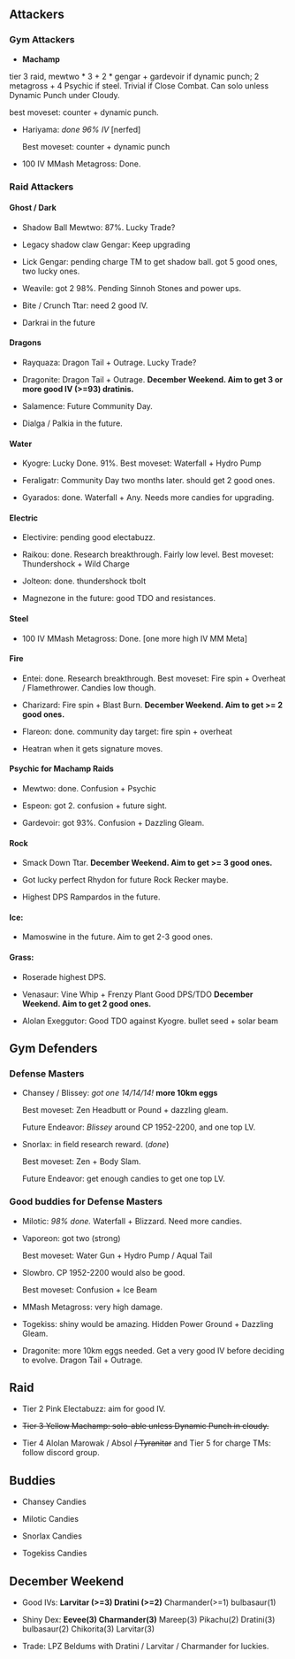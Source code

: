## Attackers

### Gym Attackers

* **Machamp**

 tier 3 raid,  mewtwo * 3 + 2 * gengar + gardevoir if dynamic punch; 2 metagross + 4 Psychic if steel. Trivial if Close Combat. Can solo unless Dynamic Punch under Cloudy.
  
  best moveset: counter + dynamic punch.

* Hariyama: *done 96% IV* [nerfed]

  Best moveset: counter + dynamic punch

* 100 IV MMash Metagross: Done.

### Raid Attackers

#### Ghost / Dark

* Shadow Ball Mewtwo: 87%. Lucky Trade?

* Legacy shadow claw Gengar: Keep upgrading

* Lick Gengar: pending charge TM to get shadow ball. got 5 good ones, two lucky ones.

* Weavile: got 2 98%. Pending Sinnoh Stones and power ups.

* Bite / Crunch Ttar: need 2 good IV.

* Darkrai in the future

#### Dragons

* Rayquaza: Dragon Tail + Outrage. Lucky Trade?

* Dragonite: Dragon Tail + Outrage. **December Weekend. Aim to get 3 or more good IV (>=93) dratinis.**

* Salamence: Future Community Day.

* Dialga / Palkia in the future.

#### Water

* Kyogre: Lucky Done. 91%. Best moveset: Waterfall + Hydro Pump

* Feraligatr: Community Day two months later. should get 2 good ones.

* Gyarados: done. Waterfall + Any. Needs more candies for upgrading.

#### Electric

* Electivire: pending good electabuzz.

* Raikou: done. Research breakthrough. Fairly low level. Best moveset: Thundershock + Wild Charge

* Jolteon: done. thundershock tbolt

* Magnezone in the future: good TDO and resistances.

#### Steel

* 100 IV MMash Metagross: Done. [one more high IV MM Meta]


#### Fire

* Entei: done. Research breakthrough. Best moveset: Fire spin + Overheat / Flamethrower. Candies low though.

* Charizard: Fire spin + Blast Burn. **December Weekend. Aim to get >= 2 good ones.**

* Flareon: done. community day target: fire spin + overheat 

* Heatran when it gets signature moves.
 

#### Psychic for Machamp Raids

* Mewtwo: done. Confusion + Psychic

* Espeon: got 2. confusion + future sight.

* Gardevoir: got 93%. Confusion + Dazzling Gleam.


#### Rock

* Smack Down Ttar. **December Weekend. Aim to get >= 3 good ones.**

* Got lucky perfect Rhydon for future Rock Recker maybe.

* Highest DPS Rampardos in the future.

#### Ice:

* Mamoswine in the future. Aim to get 2-3 good ones.

#### Grass:

* Roserade highest DPS.

* Venasaur: Vine Whip + Frenzy Plant Good DPS/TDO **December Weekend. Aim to get 2 good ones.**

* Alolan Exeggutor: Good TDO against Kyogre. bullet seed + solar beam

## Gym Defenders

### Defense Masters

* Chansey / Blissey: *got one 14/14/14!* **more 10km eggs**
  
  Best moveset: Zen Headbutt or Pound + dazzling gleam.
  
  Future Endeavor: *Blissey* around CP 1952-2200, and one top LV.

* Snorlax: in field research reward. (*done*)

  Best moveset: Zen + Body Slam.
  
  Future Endeavor: get enough candies to get one top LV.

### Good buddies for Defense Masters
  
* Milotic: *98% done.* Waterfall + Blizzard. Need more candies.

* Vaporeon: got two (strong)
  
  Best moveset: Water Gun + Hydro Pump / Aqual Tail
  
* Slowbro. CP 1952-2200 would also be good.

  Best moveset: Confusion + Ice Beam

* MMash Metagross: very high damage.

* Togekiss: shiny would be amazing. Hidden Power Ground + Dazzling Gleam.

* Dragonite: more 10km eggs needed. Get a very good IV before deciding to evolve. Dragon Tail + Outrage.
  
## Raid

* Tier 2 Pink Electabuzz: aim for good IV.

* ~~Tier 3 Yellow Machamp: solo-able unless Dynamic Punch in cloudy.~~

* Tier 4 Alolan Marowak / Absol ~~/ Tyranitar~~ and Tier 5 for charge TMs: follow discord group.

## Buddies

* Chansey Candies

* Milotic Candies

* Snorlax Candies

* Togekiss Candies

## December Weekend

* Good IVs: **Larvitar (>=3) Dratini (>=2)** Charmander(>=1) bulbasaur(1)

* Shiny Dex: 
**Eevee(3)
Charmander(3)** 
Mareep(3)
Pikachu(2)
Dratini(3)
bulbasaur(2)
Chikorita(3)
Larvitar(3)

* Trade: LPZ Beldums with Dratini / Larvitar / Charmander for luckies. 
